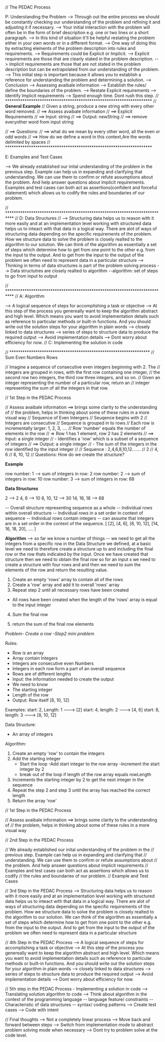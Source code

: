 // The PEDAC Process

P: Understanding the Problem
    --> Through out the entire process we should be constantly checking our understanding of the problem and refining it and adjusting it if necessary.
    --> Your initial interaction with the problem will often be in the form of brief description e.g. one or two lines or a short paragraph.
    --> In this kind of situation it'll be helpful restating the problem either in your own words or in a different format.
    --> One way of doing this by extracting elements of the problem description into rules and requirements.
    --> Requirements could be Explicit or Implicit.
    --> Explicit requirements are those that are clearly stated in the problem description.
    --> Implicit requirements are those that are not stated in the problem description but can be extrapolated from our understanding of the problem.
    --> This initial step is important because it allows you to establish a reference for understanding the problem and determining a solution.
    --> Conclusion
      --> Assessing avaibale information
      --> Establish the rules/ define the boundaries of the problem.
      --> Restate Explicit requirements
      --> Identify Implicit requirements
      --> Spend enough time. Dont rush this step.
// ********************************************************************
// **General Example**
// Given a string, produce a new string with every other word removed.
// ==> Assess avaibale information
// ==> Explicit Requirements
//   ==> Input: string
//   ==> Output: newString
//   ==> remove everyother word from input string

// ==> Questions:
// ==> what do we mean by every other word, all the even or odd words
// ==> How do we define a word in this context,Are the words delimited by spaces
// ********************************************************************


E: Examples and Test Cases

  --> We already established our inital understanding of the problem in the
    previous step. Example can help us in expanding and clarifying that
    understanding. We can use them to confirm or refute assumptions about
    the problem. And help answer questions about implicit requirements.
    Examples and test cases can both act as assertions(confident and forceful statement) 
    which allows us to codify the rules and boundaries of our problem.

// ***************************************************************************
// D: Data Structures
//
--> Structuring data helps us to reason with it more easily and at an implementation level working with structured data helps us to inteact with
that data in a logical way. There are alot of ways of structuring data depending 
on the specific requirements of the problem. How we structure data to solve the problem is closely realted to the algorithm to our solution. We can think of the algorithm as essentially a set of steps which determine how to get from one point to the other e.g. from the input to the output. And to get from the input to the output of the problem we often need to represent data in a particular structure 
--> Thinking in terms of data structures is part of the problem solving process
--> Data structutres are closely realted to algorithm
    --algorithm: set of steps to go from input to output

// ***************************************************************************
// A: Algorithm

--> A logical sequence of steps for accomplishing a task or objective
--> At this step of the process you genereally want to keep the algorithm 
abstract and high level. Which means you want to avoid implementation details 
such as reference to particular methods or built-in functions. And you should write out the solution steps for your algorithm in plain words
--> closely linked to data structures
--> series of steps to structure data to produce the required output
--> Avoid implementation details
--> Dont worry about efficiency for now. 
// C: Implementing the solution in code

// *****************************************************************
// Sum Even Numbers Rows

// Imagine a sequence of consecutive even integers beginning with 2. The
// integers are grouped in rows, with the first row containing one integer,
// the second row two integers, the third row three integers, and so on.
// Given an integer representing the number of a particular row, return an
// integer representing the sum of all the integers in that row.


// 1st Step in the PEDAC Process

// Assess avaibale information ==> brings some clarity to the understanding of
// the problem, helps in thinking about some of these rules in a more visual way
// Sequence of Even Intergers
// Seuqence begins with 2
// Integers are consecutive
// Sequence is grouped in to rows
// Each row is incrementally larger: 1, 2, 3, ....
// Row 'number' equals the number of elements in the row
// => Row 1 has 1 element, row 2 has 2 elements
// ==> Input: a single integer
//   - Identifies a 'row' which is a subset of a sequence of integers
// ==> Output: a single integer
//   - The sum of the integers in the row identified by the input integer
//
// Sequence : 2,4,6,8,10,12.......
// 2
// 4, 6
// 8, 10, 12
// Questions: How do we create the structure?

**Example**

row number: 1 --> sum of integers in row: 2
row number: 2 --> sum of integers in row: 10
row number: 3 --> sum of integers in row: 68

**Data Structures**

2 --> 2
4, 6 --> 10
8, 10, 12 --> 30
14, 16, 18 --> 68

-- Overall structure representing sequence as a whole
-- Individual rows within overall structure
-- Individual rows in a set order in context of sequence 
-- Individual rows contain integers
-- can assume that integers are in a set order in the context of the sequence.
[
  [2],
  [4, 6],
  [8, 10, 12],
  [14, 16, 18, 20],
  ....
]

**Algorithm**
--> so far we know a number of things 
   -- we need to get all the integers from a specific row in the Data Structure we defined, at a basic level we need to therefore create a structure up to and including the final row or the row thats indicated by the input. Once we have created that structure then we need to obtain the final row so for an input `4` we need to create a structure with four rows and and then we need to sum the elements of the row and return the resulting value.

1. Create an empty 'rows' array to contain all of the rows
2. Create a 'row' array and add it to overall 'rows' array
3. Repeat step 2 until all necessary rows have been created 
  - All rows have been created when the length of the 'rows' array is equal to the input integer
4. Sum the final row
  
5. return the sum of the final row elements 


*Problem- Create a row -Step2 mini problem*

Rules: 
- Row is an array
- Array contain Integers
- Integers are consecutive even Numbers
- Integers in each row form a part of an overall sequence 
- Rows are of different lengths 
- Input: the information needed to create the output
 - We need to know
  - The starting integer
  - Length of the row
- Output: Row itself [8, 10, 12]

Examples:
start: 2, Length: 1 ---> [2]
start: 4, length: 2 ---> [4, 6]
start: 8, length: 3 ---> [8, 10, 12]

Data Structure: 
- An array of integers

Algorithm:
1. Create an empty 'row' to contain the integers
2. Add the starting integer 
    - Start the loop 
     -Add start integer to the row array
     -increment the start integer by 2
     - break out of the loop if length of the row array equals rowLength
3. Increments the starting integer by 2 to get the next integer in the sequence
4. Repeat the step 2 and step 3 until the array has reached the correct length
5. Return the array 'row' 


// 1st Step in the PEDAC Process

// Assess avaibale information ==> brings some clarity to the understanding of
// the problem, helps in thinking about some of these rules in a more visual way


// 2nd Step in the PEDAC Process

// We already established our inital understanding of the problem in the
// previous step. Example can help us in expanding and clarifying that
// understanding. We can use them to confirm or refute assumptions about
// the problem. And help answer questions about implicit requirements
// Examples and test cases can both act as assertions which allows us to codify
// the rules and boundaries of our problem.
// Example and Test Cases

// 3rd Step in the PEDAC Process
--> Structuring data helps us to reason with it more easily and at an implementation level working with structured data helps us to inteact with
that data in a logical way. There are alot of ways of structuring data depending 
on the specific requirements of the problem. How we structure data to solve the problem is closely realted to the algorithm to our solution. We can think of the algorithm as essentially a set of steps which determine how to get from one point to the other e.g. from the input to the output. And to get from the input to the output of the problem we often need to represent data in a particular structure 

// 4th Step in the PEDAC Process
--> A logical sequence of steps for accomplishing a task or objective
--> At this step of the process you genereally want to keep the algorithm 
abstract and high level. Which means you want to avoid implementation details 
such as reference to particular methods or built-in functions. And you should write out the solution steps for your algorithm in plain words
--> closely linked to data structures
--> series of steps to structure data to produce the required output
--> Avoid implementation details
--> Dont worry about efficiency for now. 

// 5th step in the PEDAC Process - Implementing a solution in code
--> Translating solution algorithm to code
--> Think about algorithm in the context of the programming language 
   -- language feature/ constraints
   -- Characteristic of data structures
   -- syntax/ coding patterns
--> Create test cases
--> Code with intent    

// Final thoughts
--> Not a completely linear process
--> Move back and forward between steps
--> Switch from implementation mode to abstract problem solving mode when necessary
--> Dont try to problem solve at the code level.

